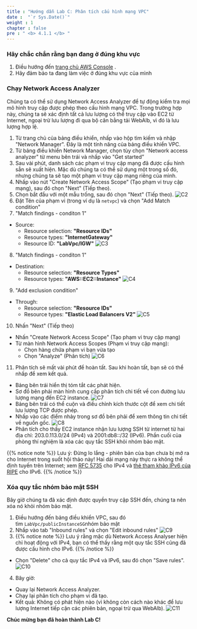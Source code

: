 ```yaml
---
title : "Hướng dẫn Lab C: Phân tích cấu hình mạng VPC"
date :  "`r Sys.Date()`" 
weight : 1
chapter : false
pre : " <b> 4.1.1 </b> "
---
```

### Hãy chắc chắn rằng bạn đang ở đúng khu vực

1. Điều hướng đến [trang chủ AWS Console](https://console.aws.amazon.com/console/home) .
2. Hãy đảm bảo ta đang làm việc ở đúng khu vực của mình

### Chạy Network Access Analyzer

Chúng ta có thể sử dụng Network Access Analyzer để tự động kiểm tra mọi mô hình truy cập được phép theo cấu hình mạng VPC. Trong trường hợp này, chúng ta sẽ xác định tất cả lưu lượng có thể truy cập vào EC2 từ Internet, ngoại trừ lưu lượng đi qua bộ cân bằng tải WebAlb, vì đó là lưu lượng hợp lệ.

1. Từ trang chủ của bảng điều khiển, nhấp vào hộp tìm kiếm và nhập "Network Manager". Đây là một tính năng của bảng điều khiển VPC.
2. Từ bảng điều khiển Network Manager, chọn tùy chọn "Network access analyzer" từ menu bên trái và nhấp vào "Get started”
3. Sau vài phút, danh sách các phạm vi truy cập mạng đã được cấu hình sẵn sẽ xuất hiện. Mặc dù chúng ta có thể sử dụng một trong số đó, nhưng chúng ta sẽ tạo một phạm vi truy cập mạng riêng của mình.
4. Nhấp vào nút "Create Network Access Scope" (Tạo phạm vi truy cập mạng), sau đó chọn "Next" (Tiếp theo).
5. Chọn bắt đầu với một mẫu trống, sau đó chọn "Next" (Tiếp theo).
![C2](/images/structure/C2.png)
6. Đặt Tên của phạm vi (trong ví dụ là `netvpc`) và chọn "Add Match condition"
7. "Match findings - conditon 1"
- Source:
  + Resource selection: **"Resource IDs"**
  + Resource types: **"InternetGateway"**
  + Resource ID: **"LabVpc/IGW"**
![C3](/images/structure/C3.png)
8. "Match findings - conditon 1" 
- Destination:
  + Resource selection: **"Resource Types"**
  + Resource types: **"AWS::EC2::Instance"**
![C4](/images/structure/C4.png)
9. "Add exclusion condition"
- Through:
    + Resource selection: **"Resource IDs"**
    + Resource types: **"Elastic Load Balancers V2"**
![C5](/images/structure/C5.png)
10. Nhấn "Next" (Tiếp theo)
- Nhấn "Create Network Access Scope" (Tạo phạm vi truy cập mạng)
- Từ màn hình Network Access Scopes (Phạm vi truy cập mạng):
  + Chọn hàng chứa phạm vi bạn vừa tạo
  + Chọn "Analyze" (Phân tích)
![C6](/images/structure/C6.png)
11. Phân tích sẽ mất vài phút để hoàn tất. Sau khi hoàn tất, bạn sẽ có thể nhấp để xem kết quả.
- Bảng bên trái hiển thị tóm tắt các phát hiện.
- Sơ đồ bên phải màn hình cung cấp phân tích chi tiết về con đường lưu lượng mạng đến EC2 instance.
![C7](/images/structure/C7.png)
- Bảng bên trái có thể cuộn và điều chỉnh kích thước cột để xem chi tiết lưu lượng TCP được phép.
- Nhấp vào các điểm nhảy trong sơ đồ bên phải để xem thông tin chi tiết về nguồn gốc.
![C8](/images/structure/C8.png)
- Phân tích cho thấy EC2 instance nhận lưu lượng SSH từ internet từ hai địa chỉ: 203.0.113.0/24 (IPv4) và 2001:db8::/32 (IPv6). Phần cuối của phòng thí nghiệm là xóa các quy tắc SSH khỏi nhóm bảo mật.

{{% notice note %}}
Lưu ý: Đừng lo lắng - phiên bản của bạn chưa bị mở ra cho Internet trong suốt hội thảo này! Hai dải mạng này thực ra không thể định tuyến trên Internet; xem [RFC 5735](https://www.rfc-editor.org/rfc/rfc5735) cho IPv4 và [thẻ tham khảo IPv6 của RIPE](https://www.ripe.net/media/documents/ipv6_reference_card.pdf) cho IPv6.
{{% /notice %}}

### Xóa quy tắc nhóm bảo mật SSH
Bây giờ chúng ta đã xác định được quyền truy cập SSH đến, chúng ta nên xóa nó khỏi nhóm bảo mật.

1. Điều hướng đến bảng điều khiển VPC, sau đó tìm `LabVpc/publicInstanceSG`nhóm bảo mật
2. Nhấp vào tab "Inbound rules" và chọn "Edit inbound rules"
![C9](/images/structure/C9.png)
3. {{% notice note %}}
Lưu ý rằng mặc dù Network Access Analyser hiện chỉ hoạt động với IPv4, bạn có thể thấy rằng một quy tắc SSH cũng đã được cấu hình cho IPv6. 
{{% /notice %}}
- Chọn "Delete" cho cả quy tắc IPv4 và IPv6, sau đó chọn "Save rules".
![C10](/images/structure/C10.png)
4. Bây giờ:
- Quay lại Network Access Analyzer.
- Chạy lại phân tích cho phạm vi đã tạo.
- Kết quả: Không có phát hiện nào (vì không còn cách nào khác để lưu lượng Internet tiếp cận các phiên bản, ngoại trừ qua WebAlb).
![C11](/images/structure/C11.png)

**Chúc mừng bạn đã hoàn thành Lab C!**
